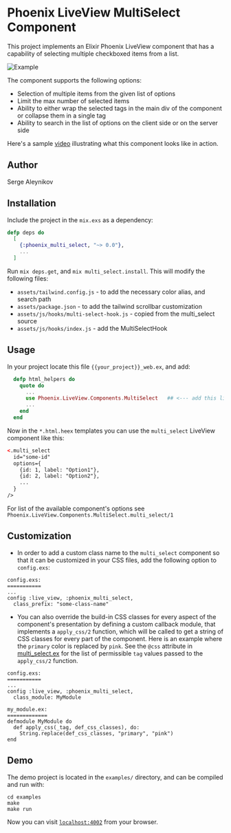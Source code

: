# Phoenix LiveView MultiSelect Component

This project implements an Elixir Phoenix LiveView component that has a capability
of selecting multiple checkboxed items from a list.

![Example](https://user-images.githubusercontent.com/272543/214661918-110505f2-e796-40e3-a1ee-47178cb0daba.png)

The component supports the following options:

- Selection of multiple items from the given list of options
- Limit the max number of selected items
- Ability to either wrap the selected tags in the main div of the component or
collapse them in a single tag
- Ability to search in the list of options on the client side or on the server
side

Here's a sample [video]() illustrating what this component looks like in action.

## Author

Serge Aleynikov

## Installation

Include the project in the `mix.exs` as a dependency:
```elixir
defp deps do
  [
    {:phoenix_multi_select, "~> 0.0"},
    ...
  ]
```

Run `mix deps.get`, and `mix multi_select.install`. This will modify the following
files:

- `assets/tailwind.config.js` - to add the necessary color alias, and search path
- `assets/package.json` - to add the tailwind scrollbar customization
- `assets/js/hooks/multi-select-hook.js` - copied from the multi_select source
- `assets/js/hooks/index.js` - add the MultiSelectHook

## Usage

In your project locate this file `{{your_project}}_web.ex`, and add:

```elixir
  defp html_helpers do
    quote do
      ...
      use Phoenix.LiveView.Components.MultiSelect   ## <--- add this line
      ...
    end
  end
```

Now in the `*.html.heex` templates you can use the `multi_select` LiveView
component like this:
```html
<.multi_select
  id="some-id"
  options={
    {id: 1, label: "Option1"},
    {id: 2, label: "Option2"},
    ...
  }
/>
```

For list of the available component's options see
`Phoenix.LiveView.Components.MultiSelect.multi_select/1`

## Customization

- In order to add a custom class name to the `multi_select` component so that
it can be customized in your CSS files, add the following option to `config.exs`:
```
config.exs:
===========
...
config :live_view, :phoenix_multi_select,
  class_prefix: "some-class-name"
```

- You can also override the build-in CSS classes for every aspect of the
component's presentation by defining a custom callback module, that implements
a `apply_css/2` function, which will be called to get a string of CSS classes
for every part of the component.  Here is an example where the `primary` color
is replaced by `pink`.  See the `@css` attribute in
[multi_select.ex](https://github.com/saleyn/phx-multi-select/blob/main/lib/multi_select.ex#L148) for the list of permissible `tag` values passed to the `apply_css/2`
function.

```
config.exs:
===========
...
config :live_view, :phoenix_multi_select,
  class_module: MyModule

my_module.ex:
=============
defmodule MyModule do
  def apply_css(_tag, def_css_classes), do:
    String.replace(def_css_classes, "primary", "pink")
end
```

## Demo

The demo project is located in the `examples/` directory, and can be compiled
and run with:

```
cd examples
make
make run
```
Now you can visit [`localhost:4002`](http://localhost:4000) from your browser.
